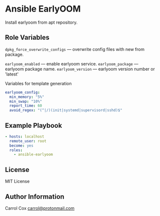 # Ansible EarlyOOM

Install earlyoom from apt repository.

## Role Variables

`dpkg_force_overwrite_configs` — overwrite config files with new from package.

`earlyoom_enabled` — enable earlyoom service.
`earlyoom_package` — earlyoom package name.
`earlyoom_version` — earlyoom version number or 'latest'

Variables for template generation

```yml
earlyoom_config:
  min_memory: "5%"
  min_swap: "10%"
  report_time: 60
  avoid_regex: "(^|/)(init|systemd|supervisord|sshd)$"
```

## Example Playbook

```yml
- hosts: localhost
  remote_user: root
  become: yes
  roles:
    - ansible-earlyoom
```

## License

MIT License

## Author Information

Carrol Cox <carrol@protonmail.com>
